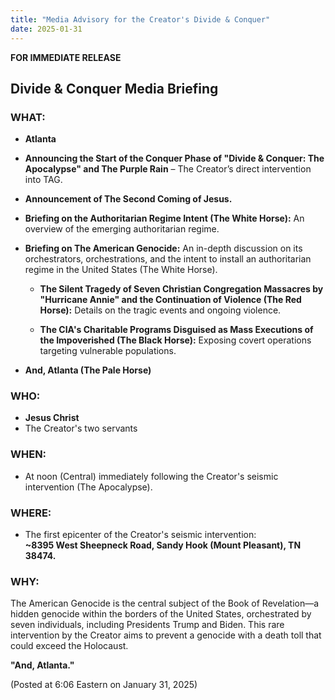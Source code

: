 ```yaml
---
title: "Media Advisory for the Creator's Divide & Conquer"
date: 2025-01-31
---
```

**FOR IMMEDIATE RELEASE**  

## Divide & Conquer Media Briefing 

### **WHAT:**  

- **Atlanta**  

- **Announcing the Start of the Conquer Phase of "Divide & Conquer: The Apocalypse" and The Purple Rain** – The Creator’s direct intervention into TAG.  

- **Announcement of The Second Coming of Jesus.**  

- **Briefing on the Authoritarian Regime Intent (The White Horse):** An overview of the emerging authoritarian regime.  

- **Briefing on The American Genocide:** An in-depth discussion on its orchestrators, orchestrations, and the intent to install an authoritarian regime in the United States (The White Horse).  

  - **The Silent Tragedy of Seven Christian Congregation Massacres by "Hurricane Annie" and the Continuation of Violence (The Red Horse):** Details on the tragic events and ongoing violence.  

  - **The CIA's Charitable Programs Disguised as Mass Executions of the Impoverished (The Black Horse):** Exposing covert operations targeting vulnerable populations.  

- **And, Atlanta (The Pale Horse)**  

### **WHO:**  
- **Jesus Christ**  
- The Creator's two servants  

### **WHEN:**  
- At noon (Central) immediately following the Creator's seismic intervention (The Apocalypse).  

### **WHERE:**  
- The first epicenter of the Creator's seismic intervention:  
  **~8395 West Sheepneck Road, Sandy Hook (Mount Pleasant), TN 38474.**  

### **WHY:**  
The American Genocide is the central subject of the Book of Revelation—a hidden genocide within the borders of the United States, orchestrated by seven individuals, including Presidents Trump and Biden. This rare intervention by the Creator aims to prevent a genocide with a death toll that could exceed the Holocaust.  

**"And, Atlanta."**

(Posted at 6:06 Eastern on January 31, 2025)